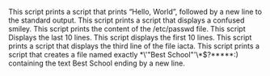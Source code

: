 This script prints a script that prints “Hello, World”, followed by a new line to the standard output.
This script prints a script that displays a confused smiley.
This script prints the content of the /etc/passwd file.
This script Displays the last 10 lines.
This script displays the first 10 lines.
This script prints a script that displays the third line of the file iacta.
This script prints a script that creates a file named exactly \*\\'"Best School"\'\\*$\?\*\*\*\*\*:) containing the text Best School ending by a new line.
